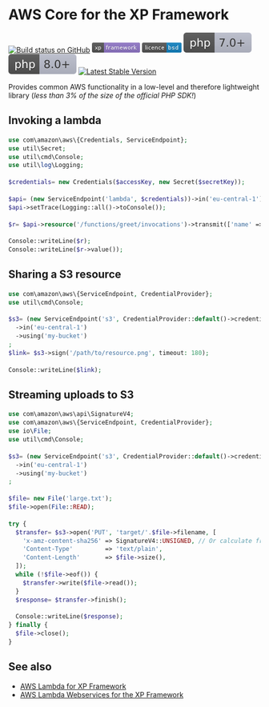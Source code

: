 AWS Core for the XP Framework
========================================================================

[![Build status on GitHub](https://github.com/xp-forge/aws/workflows/Tests/badge.svg)](https://github.com/xp-forge/aws/actions)
[![XP Framework Module](https://raw.githubusercontent.com/xp-framework/web/master/static/xp-framework-badge.png)](https://github.com/xp-framework/core)
[![BSD Licence](https://raw.githubusercontent.com/xp-framework/web/master/static/licence-bsd.png)](https://github.com/xp-framework/core/blob/master/LICENCE.md)
[![Requires PHP 7.0+](https://raw.githubusercontent.com/xp-framework/web/master/static/php-7_0plus.svg)](http://php.net/)
[![Supports PHP 8.0+](https://raw.githubusercontent.com/xp-framework/web/master/static/php-8_0plus.svg)](http://php.net/)
[![Latest Stable Version](https://poser.pugx.org/xp-forge/aws/version.png)](https://packagist.org/packages/xp-forge/aws)

Provides common AWS functionality in a low-level and therefore lightweight library (*less than 3% of the size of the official PHP SDK!*)

Invoking a lambda
-----------------

```php
use com\amazon\aws\{Credentials, ServiceEndpoint};
use util\Secret;
use util\cmd\Console;
use util\log\Logging;

$credentials= new Credentials($accessKey, new Secret($secretKey));

$api= (new ServiceEndpoint('lambda', $credentials))->in('eu-central-1')->version('2015-03-31');
$api->setTrace(Logging::all()->toConsole());

$r= $api->resource('/functions/greet/invocations')->transmit(['name' => getenv('USER')]);

Console::writeLine($r);
Console::writeLine($r->value());
```

Sharing a S3 resource
---------------------

```php
use com\amazon\aws\{ServiceEndpoint, CredentialProvider};
use util\cmd\Console;

$s3= (new ServiceEndpoint('s3', CredentialProvider::default()->credentials()))
  ->in('eu-central-1')
  ->using('my-bucket')
;
$link= $s3->sign('/path/to/resource.png', timeout: 180);

Console::writeLine($link);
```

Streaming uploads to S3
-----------------------

```php
use com\amazon\aws\api\SignatureV4;
use com\amazon\aws\{ServiceEndpoint, CredentialProvider};
use io\File;
use util\cmd\Console;

$s3= (new ServiceEndpoint('s3', CredentialProvider::default()->credentials()))
  ->in('eu-central-1')
  ->using('my-bucket')
;

$file= new File('large.txt');
$file->open(File::READ);

try {
  $transfer= $s3->open('PUT', 'target/'.$file->filename, [
    'x-amz-content-sha256' => SignatureV4::UNSIGNED, // Or calculate from file
    'Content-Type'         => 'text/plain',
    'Content-Length'       => $file->size(),
  ]);
  while (!$file->eof()) {
    $transfer->write($file->read());
  }
  $response= $transfer->finish();

  Console::writeLine($response);
} finally {
  $file->close();
}
```

See also
--------
* [AWS Lambda for XP Framework](https://github.com/xp-forge/lambda)
* [AWS Lambda Webservices for the XP Framework](https://github.com/xp-forge/lambda-ws)
